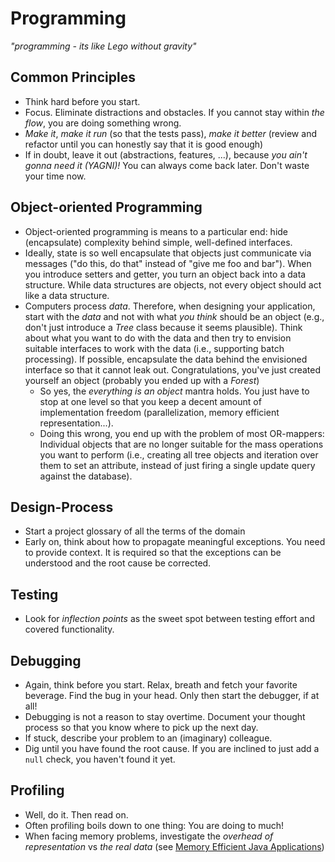 # Programming

_"programming - its like Lego without gravity"_


## Common Principles
* Think hard before you start. 
* Focus. Eliminate distractions and obstacles. If you cannot stay within _the flow_, you are doing something wrong.
* _Make it_, _make it run_ (so that the tests pass), _make it better_ (review and refactor until you can honestly say that it is good enough)
* If in doubt, leave it out (abstractions, features, ...), because _you ain't gonna need it (YAGNI)!_ You can always come back later. Don't waste your time now.

## Object-oriented Programming
* Object-oriented programming is means to a particular end: hide (encapsulate) complexity behind simple, well-defined interfaces.
* Ideally, state is so well encapsulate that objects just communicate via messages ("do this, do that" instead of "give me foo and bar"). When you introduce setters and getter, you turn an object back into a data structure. While data structures are objects, not every object should act like a data structure.
* Computers process _data_. Therefore, when designing your application, start with the _data_ and not with what _you think_ should be an object (e.g., don't just introduce a _Tree_ class because it seems plausible). Think about what you want to do with the data and then try to envision suitable interfaces to work with the data (i.e., supporting batch processing). If possible, encapsulate the data behind the envisioned interface so that it cannot leak out. Congratulations, you've just created yourself an object (probably you ended up with a _Forest_)
	- So yes, the _everything is an object_ mantra holds. You just have to stop at one level so that you keep a decent amount of implementation freedom (parallelization, memory efficient representation...).
	- Doing this wrong, you end up with the problem of most OR-mappers: Individual objects that are no longer suitable for the mass operations you want to perform (i.e., creating all tree objects and iteration over them to set an attribute, instead of just firing a single update query against the database). 

## Design-Process
* Start a project glossary of all the terms of the domain
* Early on, think about how to propagate meaningful exceptions. You need to provide context. It is required so that the exceptions can be understood and the root cause be corrected.

## Testing
* Look for _inflection points_ as the sweet spot between testing effort and covered functionality.

## Debugging
* Again, think before you start. Relax, breath and fetch your favorite beverage. Find the bug in your head. Only then start the debugger, if at all!
* Debugging is not a reason to stay overtime. Document your thought process so that you know where to pick up the next day.
* If stuck, describe your problem to an (imaginary) colleague. 
* Dig until you have found the root cause. If you are inclined to just add a `null` check, you haven't found it yet.

## Profiling
* Well, do it. Then read on.
* Often profiling boils down to one thing: You are doing to much!
* When facing memory problems, investigate the _overhead of representation_ vs _the real data_ (see [Memory Efficient Java Applications](http://www.cs.virginia.edu/kim/publicity/pldi09tutorials/memory-efficient-java-tutorial.pdf))
